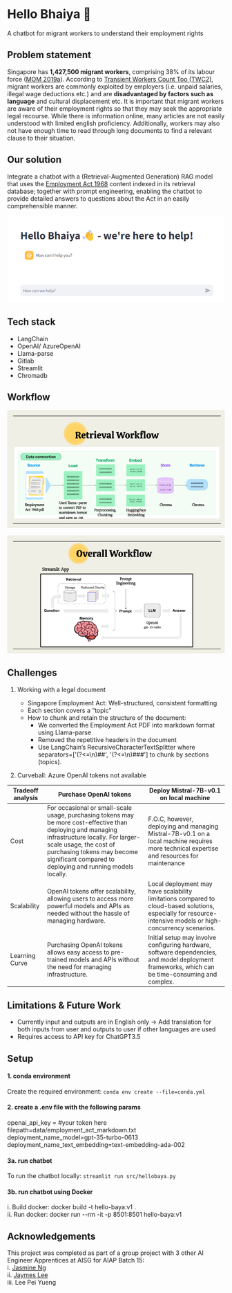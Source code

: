 # Hello Bhaiya 👋  
A chatbot for migrant workers to understand their employment rights 

## Problem statement 

Singapore has **1,427,500 migrant workers**, comprising 38% of its labour force ([MOM 2019a](https://www.ilo.org/wcmsp5/groups/public/---asia/---ro-bangkok/documents/briefingnote/wcms_766633.pdf)).
According to [Transient Workers Count Too (TWC2)](https://twc2.org.sg/who-we-are/cause/), migrant workers are commonly exploited by employers (i.e. unpaid salaries, illegal wage deductions etc.) and are **disadvantaged by factors such as language** and cultural displacement etc. It is important that migrant workers are aware of their employment rights so that they  may seek the appropriate legal recourse. 
While there is information online, many articles are not easily understood with limited english proficiency. Additionally, workers may also not have enough time to read through long documents to find a relevant clause to their situation.

## Our solution 

Integrate a chatbot with a (Retrieval-Augmented Generation) RAG model that uses the [Employment Act 1968](https://sso.agc.gov.sg/Act/EmA1968) content indexed in its retrieval database; together with prompt engineering, enabling the chatbot to provide detailed answers to questions about the Act in an easily comprehensible manner.

![Front end interface](images/chatbot.png)

## Tech stack
- LangChain
- OpenAI/ AzureOpenAI
- Llama-parse
- Gitlab
- Streamlit
- Chromadb 

## Workflow
![Retrieval workflow](images/workflow1.png)

![Overall workflow](images/workflow2.png)

## Challenges

1. Working with a legal document
    - Singapore Employment Act: Well-structured, consistent formatting
    - Each section covers a “topic”
    - How to chunk and retain the structure of the document:
        - We converted the Employment Act PDF into markdown format using Llama-parse
        - Removed the repetitive headers in the document
        - Use LangChain’s RecursiveCharacterTextSplitter where separators=['(?<=\n)##', '(?<=\n)###'] to chunk by sections (topics).

2. Curveball: Azure OpenAI tokens not available

| Tradeoff analysis | Purchase OpenAI tokens | Deploy Mistral-7B-v0.1 on local machine |
|---|---|---|
| Cost | For occasional or small-scale usage, purchasing tokens may be more cost-effective than deploying and managing infrastructure locally. For larger-scale usage, the cost of purchasing tokens may become significant compared to deploying and running models locally. | F.O.C, however, deploying and managing Mistral-7B-v0.1 on a local machine requires more technical expertise and resources for maintenance  |
| Scalability | OpenAI tokens offer scalability, allowing users to access more powerful models and APIs as needed without the hassle of managing hardware. | Local deployment may have scalability limitations compared to cloud-based solutions, especially for resource-intensive models or high-concurrency scenarios. |
| Learning Curve | Purchasing OpenAI tokens allows easy access to pre-trained models and APIs without the need for managing infrastructure. | Initial setup may involve configuring hardware, software dependencies, and model deployment frameworks, which can be time-consuming and complex. |


## Limitations & Future Work

- Currently input and outputs are in English only -> Add translation for both inputs from user and outputs to user if other languages are used
- Requires access to API key for ChatGPT3.5

## Setup

#### 1. conda environment 

Create the required environment: `conda env create --file=conda.yml`

#### 2. create a .env file with the following params

openai_api_key = #your token here
filepath=data/employment_act_markdown.txt
deployment_name_model=gpt-35-turbo-0613
deployment_name_text_embedding=text-embedding-ada-002

#### 3a. run chatbot 

To run the chatbot locally: `streamlit run src/hellobaya.py`

#### 3b. run chatbot using Docker 

i. Build docker: docker build -t hello-baya:v1 . <br>
ii. Run docker: docker run --rm -it -p 8501:8501 hello-baya:v1

## Acknowledgements

This project was completed as part of a group project with 3 other AI Engineer Apprentices at AISG for AIAP Batch 15: <br>
i. [Jasmine Ng](https://www.linkedin.com/in/jasmine-ng-/) <br>
ii. [Jaymes Lee](https://www.linkedin.com/in/jaymeslee/) <br>
iii. Lee Pei Yueng  
